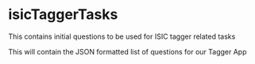 # isicTaggerTasks
This contains initial questions to be used for ISIC tagger related tasks 


This will contain the JSON formatted list of questions for our Tagger App
